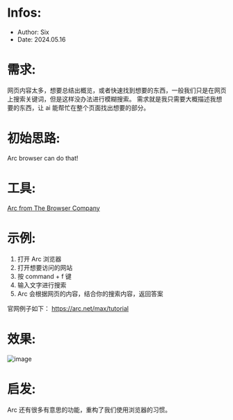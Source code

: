 # Infos:

- Author: Six
- Date: 2024.05.16

# 需求:

网页内容太多，想要总结出概览，或者快速找到想要的东西，一般我们只是在网页上搜索关键词，但是这样没办法进行模糊搜索。
需求就是我只需要大概描述我想要的东西，让 ai 能帮忙在整个页面找出想要的部分。

# 初始思路:

Arc browser can do that!

# 工具:

[Arc from The Browser Company](https://arc.net/)

# 示例:

1. 打开 Arc 浏览器
2. 打开想要访问的网站
3. 按 command + f 键
4. 输入文字进行搜索
5. Arc 会根据网页的内容，结合你的搜索内容，返回答案

官网例子如下： https://arc.net/max/tutorial

# 效果:

![image](https://github.com/jerrychan807/awesome-ai-tools-practices/assets/15158000/0e698cdf-e36d-429b-a68a-fa7876bc58a7)


# 启发:

Arc 还有很多有意思的功能，重构了我们使用浏览器的习惯。
